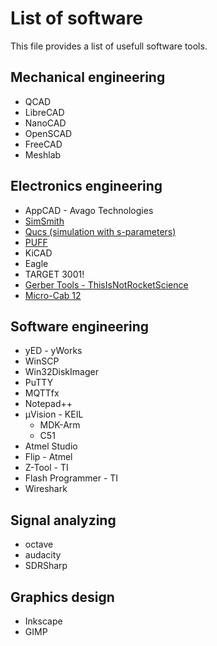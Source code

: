 # List of software

This file provides a list of usefull software tools.

## Mechanical engineering

* QCAD
* LibreCAD
* NanoCAD
* OpenSCAD
* FreeCAD
* Meshlab

## Electronics engineering

* AppCAD - Avago Technologies
* [SimSmith](http://www.ae6ty.com/Smith_Charts.html)
* [Qucs (simulation with s-parameters)](http://qucs.sourceforge.net/)
* [PUFF](http://www.gunthard-kraus.de/PUFF/)
* KiCAD
* Eagle
* TARGET 3001!
* [Gerber Tools - ThisIsNotRocketScience](http://blog.thisisnotrocketscience.nl/)
* [Micro-Cab 12](http://www.spectrum-soft.com/index.shtm)

## Software engineering

* yED - yWorks
* WinSCP
* Win32DiskImager
* PuTTY
* MQTTfx
* Notepad++
* μVision - KEIL
  * MDK-Arm
  * C51
* Atmel Studio
* Flip - Atmel
* Z-Tool - TI
* Flash Programmer - TI
* Wireshark

## Signal analyzing

* octave
* audacity
* SDRSharp

## Graphics design

* Inkscape
* GIMP
